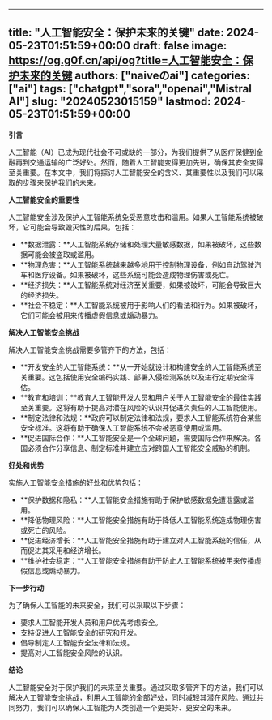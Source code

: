 
---
title: "人工智能安全：保护未来的关键"
date: 2024-05-23T01:51:59+00:00
draft: false
image: https://og.g0f.cn/api/og?title=人工智能安全：保护未来的关键
authors: ["naiveのai"]
categories: ["ai"]
tags: ["chatgpt","sora","openai","Mistral AI"]
slug: "20240523015159"
lastmod: 2024-05-23T01:51:59+00:00
---
**引言**

人工智能（AI）已成为现代社会不可或缺的一部分，为我们提供了从医疗保健到金融再到交通运输的广泛好处。然而，随着人工智能变得更加先进，确保其安全变得至关重要。在本文中，我们将探讨人工智能安全的含义、其重要性以及我们可以采取的步骤来保护我们的未来。

**人工智能安全的重要性**

人工智能安全涉及保护人工智能系统免受恶意攻击和滥用。如果人工智能系统被破坏，它可能会导致毁灭性的后果，包括：

- **数据泄露：**人工智能系统存储和处理大量敏感数据，如果被破坏，这些数据可能会被盗取或滥用。
- **物理危害：**人工智能系统越来越多地用于控制物理设备，例如自动驾驶汽车和医疗设备。如果被破坏，这些系统可能会造成物理伤害或死亡。
- **经济损失：**人工智能系统对经济至关重要，如果被破坏，可能会导致巨大的经济损失。
- **社会不稳定：**人工智能系统被用于影响人们的看法和行为。如果被破坏，它们可能会被用来传播虚假信息或煽动暴力。

**解决人工智能安全挑战**

解决人工智能安全挑战需要多管齐下的方法，包括：

- **开发安全的人工智能系统：**从一开始就设计和构建安全的人工智能系统至关重要。这包括使用安全编码实践、部署入侵检测系统以及进行定期安全评估。
- **教育和培训：**教育人工智能开发人员和用户关于人工智能安全的最佳实践至关重要。这将有助于提高对潜在风险的认识并促进负责任的人工智能使用。
- **制定法律和法规：**政府可以制定法律和法规，要求人工智能系统符合某些安全标准。这将有助于确保人工智能系统不会被恶意使用或滥用。
- **促进国际合作：**人工智能安全是一个全球问题，需要国际合作来解决。各国必须合作分享信息、制定标准并建立应对跨国人工智能安全威胁的机制。

**好处和优势**

实施人工智能安全措施的好处和优势包括：

- **保护数据和隐私：**人工智能安全措施有助于保护敏感数据免遭泄露或滥用。
- **降低物理风险：**人工智能安全措施有助于降低人工智能系统造成物理伤害或死亡的风险。
- **促进经济增长：**人工智能安全措施有助于建立对人工智能系统的信任，从而促进其采用和经济增长。
- **维护社会稳定：**人工智能安全措施有助于防止人工智能系统被用来传播虚假信息或煽动暴力。

**下一步行动**

为了确保人工智能的未来安全，我们可以采取以下步骤：

- 要求人工智能开发人员和用户优先考虑安全。
- 支持促进人工智能安全的研究和开发。
- 倡导制定人工智能安全法律和法规。
- 提高对人工智能安全风险的认识。

**结论**

人工智能安全对于保护我们的未来至关重要。通过采取多管齐下的方法，我们可以解决人工智能安全挑战，利用人工智能的全部好处，同时减轻其潜在风险。通过共同努力，我们可以确保人工智能为人类创造一个更美好、更安全的未来。